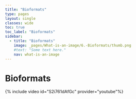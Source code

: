 ```yaml
---
title: "Bioformats"
type: pages
layout: single
classes: wide
toc: true
toc_label: "Bioformats"
sidebar:
  - title: "Bioformats"
    image: _pages/What-is-an-image/6.-Bioformats/thumb.png
    #text: "Some text here."
    nav: what-is-an-image
---
```


# Bioformats

{% include video id="S2i761dAfGc" provider="youtube"%}
